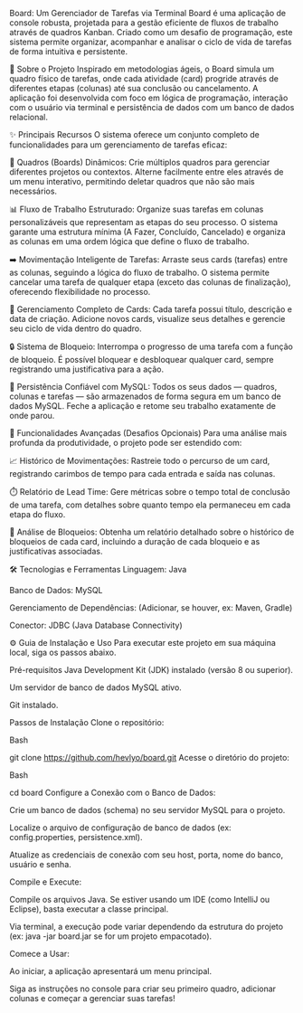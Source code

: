 Board: Um Gerenciador de Tarefas via Terminal
Board é uma aplicação de console robusta, projetada para a gestão eficiente de fluxos de trabalho através de quadros Kanban. Criado como um desafio de programação, este sistema permite organizar, acompanhar e analisar o ciclo de vida de tarefas de forma intuitiva e persistente.

📑 Sobre o Projeto
Inspirado em metodologias ágeis, o Board simula um quadro físico de tarefas, onde cada atividade (card) progride através de diferentes etapas (colunas) até sua conclusão ou cancelamento. A aplicação foi desenvolvida com foco em lógica de programação, interação com o usuário via terminal e persistência de dados com um banco de dados relacional.

✨ Principais Recursos
O sistema oferece um conjunto completo de funcionalidades para um gerenciamento de tarefas eficaz:

🎨 Quadros (Boards) Dinâmicos: Crie múltiplos quadros para gerenciar diferentes projetos ou contextos. Alterne facilmente entre eles através de um menu interativo, permitindo deletar quadros que não são mais necessários.

📊 Fluxo de Trabalho Estruturado: Organize suas tarefas em colunas personalizáveis que representam as etapas do seu processo. O sistema garante uma estrutura mínima (A Fazer, Concluído, Cancelado) e organiza as colunas em uma ordem lógica que define o fluxo de trabalho.

➡️ Movimentação Inteligente de Tarefas: Arraste seus cards (tarefas) entre as colunas, seguindo a lógica do fluxo de trabalho. O sistema permite cancelar uma tarefa de qualquer etapa (exceto das colunas de finalização), oferecendo flexibilidade no processo.

📝 Gerenciamento Completo de Cards: Cada tarefa possui título, descrição e data de criação. Adicione novos cards, visualize seus detalhes e gerencie seu ciclo de vida dentro do quadro.

🔒 Sistema de Bloqueio: Interrompa o progresso de uma tarefa com a função de bloqueio. É possível bloquear e desbloquear qualquer card, sempre registrando uma justificativa para a ação.

💾 Persistência Confiável com MySQL: Todos os seus dados — quadros, colunas e tarefas — são armazenados de forma segura em um banco de dados MySQL. Feche a aplicação e retome seu trabalho exatamente de onde parou.

🚀 Funcionalidades Avançadas (Desafios Opcionais)
Para uma análise mais profunda da produtividade, o projeto pode ser estendido com:

📈 Histórico de Movimentações: Rastreie todo o percurso de um card, registrando carimbos de tempo para cada entrada e saída nas colunas.

⏱️ Relatório de Lead Time: Gere métricas sobre o tempo total de conclusão de uma tarefa, com detalhes sobre quanto tempo ela permaneceu em cada etapa do fluxo.

🛑 Análise de Bloqueios: Obtenha um relatório detalhado sobre o histórico de bloqueios de cada card, incluindo a duração de cada bloqueio e as justificativas associadas.

🛠️ Tecnologias e Ferramentas
Linguagem: Java

Banco de Dados: MySQL

Gerenciamento de Dependências: (Adicionar, se houver, ex: Maven, Gradle)

Conector: JDBC (Java Database Connectivity)

⚙️ Guia de Instalação e Uso
Para executar este projeto em sua máquina local, siga os passos abaixo.

Pré-requisitos
Java Development Kit (JDK) instalado (versão 8 ou superior).

Um servidor de banco de dados MySQL ativo.

Git instalado.

Passos de Instalação
Clone o repositório:

Bash

git clone https://github.com/hevlyo/board.git
Acesse o diretório do projeto:

Bash

cd board
Configure a Conexão com o Banco de Dados:

Crie um banco de dados (schema) no seu servidor MySQL para o projeto.

Localize o arquivo de configuração de banco de dados (ex: config.properties, persistence.xml).

Atualize as credenciais de conexão com seu host, porta, nome do banco, usuário e senha.

Compile e Execute:

Compile os arquivos Java. Se estiver usando um IDE (como IntelliJ ou Eclipse), basta executar a classe principal.

Via terminal, a execução pode variar dependendo da estrutura do projeto (ex: java -jar board.jar se for um projeto empacotado).

Comece a Usar:

Ao iniciar, a aplicação apresentará um menu principal.

Siga as instruções no console para criar seu primeiro quadro, adicionar colunas e começar a gerenciar suas tarefas!
